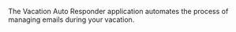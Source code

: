 The Vacation Auto Responder application automates the process of managing emails during your vacation.
